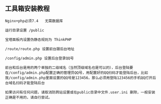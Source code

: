 ## 工具箱安装教程
    Nginx+php必须7.4   无需数据库

    运行目录设置 /public
    
    宝塔面板内设置伪静态规则为 ThinkPHP
    
    /route/route.php 设置前台跟后台地址
    
    /config/admin.php 设置后台登录QQ号

    前台和后台是用的两个单独的二级域名（当然顶级域名也是可以的），后台登陆要在/config/admin.php配置正确的管理员QQ号，用配置好的QQ扫码才能登陆后台，比如我/config/admin.php里面设置的QQ号是123456，那么必须用登陆123456的手机QQ打开后台域名扫码才能登陆后台
    
    如果访问有任何问题，请取消防跨站设置或在public目录中文件.user.ini 删除，一般安装正确是不用的，请自行尝试。